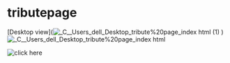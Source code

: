# tributepage

[Desktop view](![_C__Users_dell_Desktop_tribute%20page_index html (1)](https://user-images.githubusercontent.com/26018702/145821086-382a0d17-357a-486d-8851-132a96bd8ce2.png)
)
![_C__Users_dell_Desktop_tribute%20page_index html](https://user-images.githubusercontent.com/26018702/145821361-3723805f-0a31-4f2e-94cd-617469933c11.png)

![click here](https://tributepageprithvi.netlify.app)
